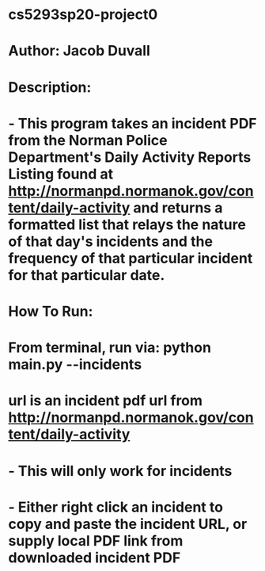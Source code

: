 # cs5293sp20-project0
# Author: Jacob Duvall
#
# Description:
#         - This program takes an incident PDF from the Norman Police Department's Daily Activity Reports Listing found at http://normanpd.normanok.gov/content/daily-activity and returns a formatted list that relays the nature of that day's incidents and the frequency of that particular incident for that particular date. 
#
# How To Run:
# From terminal, run via: python main.py --incidents <url>
# url is an incident pdf url from http://normanpd.normanok.gov/content/daily-activity
#         - This will only work for incidents
#         - Either right click an incident to copy and paste the incident URL, or supply local PDF link from downloaded incident PDF
#
# 
